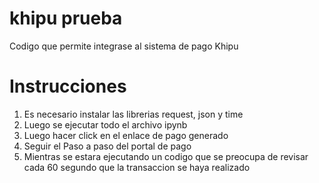 # khipu prueba
Codigo que permite integrase al sistema de pago Khipu

# Instrucciones
1. Es necesario instalar las librerias request, json y time
2. Luego se ejecutar todo el archivo ipynb
3. Luego hacer click en el enlace de pago generado
4. Seguir el Paso a paso del portal de pago
5. Mientras se estara ejecutando un codigo que se preocupa de revisar cada 60 segundo que la transaccion se haya realizado
   
